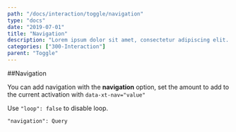 ```yaml
---
path: "/docs/interaction/toggle/navigation"
type: "docs"
date: "2019-07-01"
title: "Navigation"
description: "Lorem ipsum dolor sit amet, consectetur adipiscing elit. Nunc tempus laoreet leo sit amet iaculis."
categories: ["300-Interaction"]
parent: "Toggle"
---
```


##Navigation

You can add navigation with the **navigation** option, set the amount to add to the current activation with `data-xt-nav="value"`

Use `"loop": false` to disable loop.

`"navigation": Query`

<demo>
  <demovanilla src="demos/inline/demos/toggle/navigation">
  </demovanilla>
</demo>
